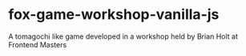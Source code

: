 # fox-game-workshop-vanilla-js
A tomagochi like game developed in a workshop held by Brian Holt at Frontend Masters
